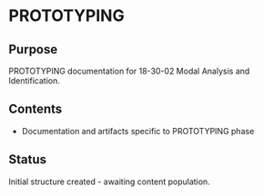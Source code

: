 # PROTOTYPING

## Purpose
PROTOTYPING documentation for 18-30-02 Modal Analysis and Identification.

## Contents
- Documentation and artifacts specific to PROTOTYPING phase

## Status
Initial structure created - awaiting content population.
